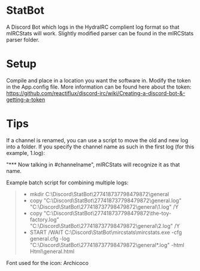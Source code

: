 # StatBot
A Discord Bot which logs in the HydraIRC complient log format so that mIRCStats will work. Slightly modified parser can be found in the mIRCStats parser folder.

# Setup
Compile and place in a location you want the software in. Modify the token in the App.config file. More information can be found here about the token: https://github.com/reactiflux/discord-irc/wiki/Creating-a-discord-bot-&-getting-a-token

# Tips
If a channel is renamed, you can use a script to move the old and new log into a folder. If you specify the channel name as such in the first log (for this example, 1.log): 

"*** Now talking in #channelname", mIRCStats will recognize it as that name.

Example batch script for combining multiple logs:

> - mkdir C:\Discord\StatBot\277418737798479872\general
> - copy "C:\Discord\StatBot\277418737798479872\general.log" "C:\Discord\StatBot\277418737798479872\general\1.log" /Y
> - copy "C:\Discord\StatBot\277418737798479872\the-toy-factory.log" "C:\Discord\StatBot\277418737798479872\general\2.log" /Y
> - START /WAIT C:\Discord\StatBot\mircstats\mircstats.exe -cfg general.cfg -log "C:\Discord\StatBot\277418737798479872\general\*.log" -html Html\general.html

Font used for the icon: Archicoco
